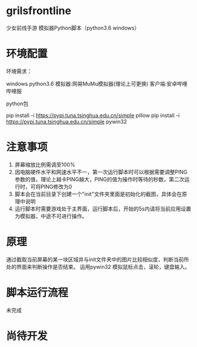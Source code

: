 # grilsfrontline
少女前线手游 模拟器Python脚本（python3.6 windows）

# 环境配置
环境需求： 

  windows
  python3.6
  模拟器:网易MuMu模拟器(理论上可更换)
  客户端:安卓哔哩哔哩服

python包

  pip install -i https://pypi.tuna.tsinghua.edu.cn/simple pillow
  pip install -i https://pypi.tuna.tsinghua.edu.cn/simple pywin32
  
# 注意事项

1. 屏幕缩放比例需调至100%
2. 因电脑硬件水平和网速水平不一，第一次运行脚本时可以根据需要调整PING参数的值，理论上越卡PING越大，PING的值为操作时等待的秒数，第二次运行时，可将PING修改为0
3. 脚本会在当前目录下创建一个"init"文件夹里面是初始化的截图，具体会在原理中说明
4. 运行脚本时需要游戏处于主界面，运行脚本后，开始的5s内请将当前应用设置为模拟器，中途不可进行操作。

# 原理
通过截取当前屏幕的某一块区域并与init文件夹中的图片比较相似度，判断当前所处的界面来判断操作是否结束。
运用pywin32 模拟鼠标点击，滚轮，键盘输入。

# 脚本运行流程
未完成

# 尚待开发
